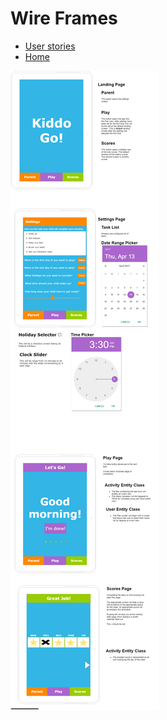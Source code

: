 # Wire Frames

* [User stories](user-stories.md)
* [Home](https://achigbrow.github.io/kiddogo/)

![wireframe](wireframe3.png)




